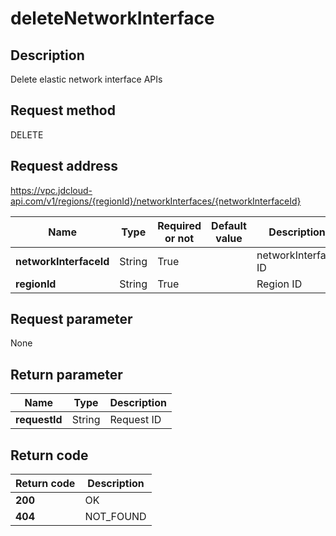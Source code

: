 # deleteNetworkInterface


## Description
Delete elastic network interface APIs

## Request method
DELETE

## Request address
https://vpc.jdcloud-api.com/v1/regions/{regionId}/networkInterfaces/{networkInterfaceId}

|Name|Type|Required or not|Default value|Description|
|---|---|---|---|---|
|**networkInterfaceId**|String|True||networkInterface ID|
|**regionId**|String|True||Region ID|

## Request parameter
None


## Return parameter
|Name|Type|Description|
|---|---|---|
|**requestId**|String|Request ID|



## Return code
|Return code|Description|
|---|---|
|**200**|OK|
|**404**|NOT_FOUND|
